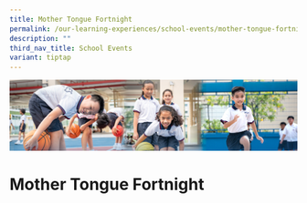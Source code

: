 ```yaml
---
title: Mother Tongue Fortnight
permalink: /our-learning-experiences/school-events/mother-tongue-fortnight/
description: ""
third_nav_title: School Events
variant: tiptap
---
```

![](/images/Our%20Learning%20Experiences.jpg)

Mother Tongue Fortnight
=======================